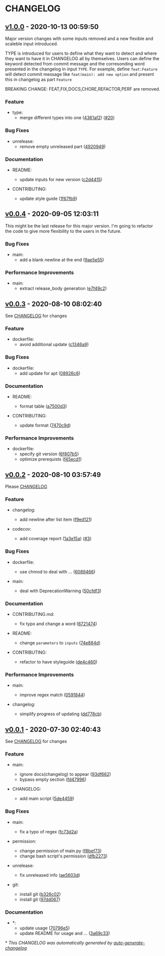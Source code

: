 # CHANGELOG

## [v1.0.0](https://github.com/BobAnkh/auto-generate-changelog/releases/tag/v1.0.0) - 2020-10-13 00:59:50

Major version changes with some inputs removed and a new flexible and scaleble input introduced.

TYPE is introduced for users to define what they want to detect and where they want to have it in CHANGELOG all by themselves. Users can define the keyword detected from commit message and the corresonding word presented in the changelog in input `TYPE`. For example, define `feat:Feature` will detect commit message like `feat(main): add new option` and present this in changelog as part `Feature`

BREAKING CHANGE: FEAT,FIX,DOCS,CHORE,REFACTOR,PERF are removed. 


### Feature

- type:
  - merge different types into one ([4361af2](https://github.com/BobAnkh/auto-generate-changelog/commit/4361af20b49889d5fed90c9b90834f414ec1b5a6)) ([#20](https://github.com/BobAnkh/auto-generate-changelog/pull/20))

### Bug Fixes

- unrelease:
  - remove empty unreleased part ([4920949](https://github.com/BobAnkh/auto-generate-changelog/commit/49209493745b74c14a988f6215ec8bdab0783b39))

### Documentation

- README:
  - update inputs for new version ([c2d4415](https://github.com/BobAnkh/auto-generate-changelog/commit/c2d4415e7e1840c57bf17eab72b56db2f6cac802))

- CONTRIBUTING:
  - update style guide ([1f67fb9](https://github.com/BobAnkh/auto-generate-changelog/commit/1f67fb9279ad39ec9aff7021b484343ccc2bd914))

## [v0.0.4](https://github.com/BobAnkh/auto-generate-changelog/releases/tag/v0.0.4) - 2020-09-05 12:03:11

This might be the last release for this major version. I'm going to refactor the code to give more flexibility to the users in the future.

### Bug Fixes

- main:
  - add a blank newline at the end ([9ae5e55](https://github.com/BobAnkh/auto-generate-changelog/commit/9ae5e5526238ccc48337db1bc0b0f2958e588ab5))

### Performance Improvements

- main:
  - extract release_body generation ([e7f49c2](https://github.com/BobAnkh/auto-generate-changelog/commit/e7f49c2f1467ccd4cc2182cda7cc4ad569e05280))

## [v0.0.3](https://github.com/BobAnkh/auto-generate-changelog/releases/tag/v0.0.3) - 2020-08-10 08:02:40

See [CHANGELOG](https://github.com/BobAnkh/auto-generate-changelog/blob/master/CHANGELOG.md) for changes

### Feature

- dockerfile:
  - avoid additional update ([c1346a9](https://github.com/BobAnkh/auto-generate-changelog/commit/c1346a99d527744b6464960f1ade9f384bc61a31))

### Bug Fixes

- dockerfile:
  - add update for apt ([08926c6](https://github.com/BobAnkh/auto-generate-changelog/commit/08926c6448547563aac0fb34fe5d77928d79f43a))

### Documentation

- README:
  - format table ([a7500d3](https://github.com/BobAnkh/auto-generate-changelog/commit/a7500d31865196b3c10d0fc60b5aa3b06750d956))

- CONTRIBUTING:
  - update format ([7470c9d](https://github.com/BobAnkh/auto-generate-changelog/commit/7470c9d22e4837ec81f99187fdf1d3b2c8132b02))

### Performance Improvements

- dockerfile:
  - specify git version ([6f807b5](https://github.com/BobAnkh/auto-generate-changelog/commit/6f807b5e2faef7aa040800dc005cc1b6298a9159))
  - optimize prerequists ([f45ecd1](https://github.com/BobAnkh/auto-generate-changelog/commit/f45ecd197b44c618efafc366a6946b0649756d80))

## [v0.0.2](https://github.com/BobAnkh/auto-generate-changelog/releases/tag/v0.0.2) - 2020-08-10 03:57:49

Please [CHANGELOG](https://github.com/BobAnkh/auto-generate-changelog/blob/master/CHANGELOG.md)

### Feature

- changelog:
  - add newline after list item ([f9ed121](https://github.com/BobAnkh/auto-generate-changelog/commit/f9ed121906994757e380851ef77415b48b865d13))

- codecov:
  - add coverage report ([1a3e15a](https://github.com/BobAnkh/auto-generate-changelog/commit/1a3e15a4bdf7850688f925dd0b1d8ace52e75fc3)) ([#3](https://github.com/BobAnkh/auto-generate-changelog/pull/3))

### Bug Fixes

- dockerfile:
  - use chmod to deal with ... ([6089466](https://github.com/BobAnkh/auto-generate-changelog/commit/60894669e73d634d84aab1aee79476406ec60d45))

- main:
  - deal with DeprecationWarning ([50cfdf3](https://github.com/BobAnkh/auto-generate-changelog/commit/50cfdf32ec07b81d3140b9a06fd5275fc69f8f7b))

### Documentation

- CONTRIBUTING.md:
  - fix typo and change a word ([6721474](https://github.com/BobAnkh/auto-generate-changelog/commit/6721474cb8d4b5d862389690981de72ad09b62cb))

- README:
  - change `parameters` to `inputs` ([74e884d](https://github.com/BobAnkh/auto-generate-changelog/commit/74e884d18af0cab2ddbe61554d962ef55d105d6c))

- CONTRIBUTING:
  - refactor to have styleguide ([de4c460](https://github.com/BobAnkh/auto-generate-changelog/commit/de4c46091900679835c0a005435aa447b6aea1db))

### Performance Improvements

- main:
  - improve regex match ([0591844](https://github.com/BobAnkh/auto-generate-changelog/commit/0591844384a8a62f13eac0cec35d34df66dd07b9))

- changelog:
  - simplify progress of updating ([dd778cb](https://github.com/BobAnkh/auto-generate-changelog/commit/dd778cbc48b3e8c306e06773f499e06e46f18269))

## [v0.0.1](https://github.com/BobAnkh/auto-generate-changelog/releases/tag/v0.0.1) - 2020-07-30 02:40:43

See [CHANGELOG](https://github.com/BobAnkh/auto-generate-changelog/blob/master/CHANGELOG.md) for changes

### Feature

- main:
  - ignore docs(changelog) to appear ([93df662](https://github.com/BobAnkh/auto-generate-changelog/commit/93df662038b0e7fdf569deaab7c2dc221c127039))
  - bypass empty section ([fd47996](https://github.com/BobAnkh/auto-generate-changelog/commit/fd479964d9233f93bb6e692ba5f0692e92cf8a5a))

- CHANGELOG:
  - add main script ([5de4459](https://github.com/BobAnkh/auto-generate-changelog/commit/5de4459403ffd65976bed5051620e216092e67e4))

### Bug Fixes

- main:
  - fix a typo of regex ([fc73d2a](https://github.com/BobAnkh/auto-generate-changelog/commit/fc73d2a1167b9a7ce2689bffee4aa1250de71704))

- permission:
  - change permission of main.py ([f8bef73](https://github.com/BobAnkh/auto-generate-changelog/commit/f8bef73840ffbc4a6975d1340c711a14838a8e88))
  - change bash script's permission ([dfb2273](https://github.com/BobAnkh/auto-generate-changelog/commit/dfb2273d070fc6e9ffda3a958fa3684f58a188ea))

- unrelease:
  - fix unreleased info ([ae5603d](https://github.com/BobAnkh/auto-generate-changelog/commit/ae5603d57a9f7727a75394f991bb83b3f70e943d))

- git:
  - install git ([b326c02](https://github.com/BobAnkh/auto-generate-changelog/commit/b326c02b6c2f73e62eb65261a5e60df0be90d2de))
  - install git ([97dd067](https://github.com/BobAnkh/auto-generate-changelog/commit/97dd067005e97e3359d70bd7e930c7a7637a6a72))

### Documentation

- *:
  - update usage ([70796e5](https://github.com/BobAnkh/auto-generate-changelog/commit/70796e5b5f4d8f17e14b15eb78e0e22ab2b94864))
  - update README for usage and ... ([3a69c33](https://github.com/BobAnkh/auto-generate-changelog/commit/3a69c33712178488b2fe3f1407cf26d6a5ab4ed4))

\* *This CHANGELOG was automatically generated by [auto-generate-changelog](https://github.com/BobAnkh/auto-generate-changelog)*
